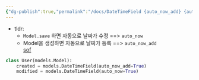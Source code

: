 ```yaml
---
{"dg-publish":true,"permalink":"/docs/DateTimeField {auto_now_add} {auto_now} {django}/","title":"DateTimeField {auto_now_add} {auto_now} {django}"}
---
```


- tldr: 
	- `Model.save` 하면 자동으로 날짜가 수정 ==> `auto_now`
	- Model을 생성하면 자동으로 날짜가 등록 ==> `auto_now_add`  
[sof](https://stackoverflow.com/a/1737078/6428901)

```python
class User(models.Model):
    created = models.DateTimeField(auto_now_add=True)
    modified = models.DateTimeField(auto_now=True)
```
